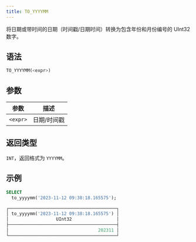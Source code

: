 ```yaml
---
title: TO_YYYYMM
---
```


将日期或带时间的日期（时间戳/日期时间）转换为包含年份和月份编号的 UInt32 数字。

## 语法

```sql
TO_YYYYMM(<expr>)
```

## 参数

| 参数      | 描述         |
|-----------|--------------|
| `<expr>`  | 日期/时间戳  |

## 返回类型

`INT`，返回格式为 `YYYYMM`。

## 示例

```sql
SELECT
  to_yyyymm('2023-11-12 09:38:18.165575');

┌─────────────────────────────────────────┐
│ to_yyyymm('2023-11-12 09:38:18.165575') │
│                  UInt32                 │
├─────────────────────────────────────────┤
│                                  202311 │
└─────────────────────────────────────────┘
```